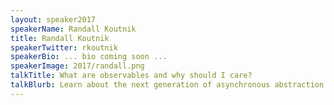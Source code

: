 ```yaml
---
layout: speaker2017
speakerName: Randall Koutnik
title: Randall Koutnik
speakerTwitter: rkoutnik
speakerBio: ... bio coming soon ...
speakerImage: 2017/randall.png
talkTitle: What are observables and why should I care?
talkBlurb: Learn about the next generation of asynchronous abstraction: Observables. Born of a cross between the Observer & Iterator patterns, observables are being used from Angular 2 to the data teams at Netflix & Microsoft. Start at a high level, learning why observables stand out among the many asynchronous abstractions available to the developer. Then, learn how to conceptualize event streams as simple observable flows when tackling typeaheads on the frontend. Finally, enter the world of machine learning and see how observables can be used for stream processing. Walk out with the confidence to harness the power of observables to straighten out your asynchronous apocalypse.
---
```

